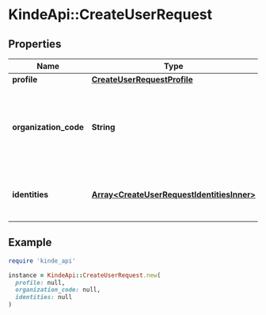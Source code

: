 # KindeApi::CreateUserRequest

## Properties

| Name | Type | Description | Notes |
| ---- | ---- | ----------- | ----- |
| **profile** | [**CreateUserRequestProfile**](CreateUserRequestProfile.md) |  | [optional] |
| **organization_code** | **String** | The unique code associated with the organization you want the user to join. | [optional] |
| **identities** | [**Array&lt;CreateUserRequestIdentitiesInner&gt;**](CreateUserRequestIdentitiesInner.md) | Array of identities to assign to the created user | [optional] |

## Example

```ruby
require 'kinde_api'

instance = KindeApi::CreateUserRequest.new(
  profile: null,
  organization_code: null,
  identities: null
)
```

